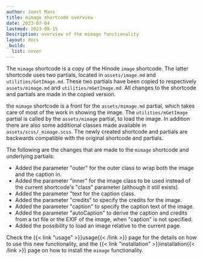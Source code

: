 ```yaml
---
author: Joost Mans
title: mimage shortcode overview
date: 2023-07-04
lastmod: 2023-08-15
Description: overview of the mimage functionality
layout: docs
_build:
  list: never
---
```

<!-- cSpell:ignore Joost mimage shortcode Hinode exif lastmod -->
The `mimage` shortcode is a copy of the Hinode `image` shortcode. The latter shortcode uses two partials, located in `assets/image.md` and `utilities/GetImage.md`. These two partials have been copied to respectively `assets/mimage.md` and `utilities/mGetImage.md`. All changes to the shortcode and partials are made in the copied version.

the `mimage` shortcode is a front for the `assets/mimage.md` partial, which takes care of most of the work in showing the image. The `utilities/mGetImage` partial is called by the `assets/mimage` partial, to load the image. In addition there are also some additional classes made available in `assets/scss/_mimage.scss`. The newly created shortcode and partials are backwards compatible with the original shortcode and partials.

The following are the changes that are made to the `mimage` shortcode and underlying partials:

- Added the parameter "outer" for the outer class to wrap both the image and the caption in.
- Added the parameter "inner" for the image class to be used instead of the current shortcode's "class" parameter (although it still exists).
- Added the parameter "text for the caption class.
- Added the parameter "credits" to specify the credits for the image.
- Added the parameter "caption" to specify the caption text of the image.
- Added the parameter "autoCaption" to derive the caption and credits from a txt file or the EXIF of the image, when "caption" is not specified.
- Added the possibility to load an image relative to the current page.

Check the {{< link "usage" >}}usage{{< /link >}} page for the details on how to use this new functionality, and the {{< link "installation" >}}installation{{< /link >}} page on how to install the `mimage` functionality.
